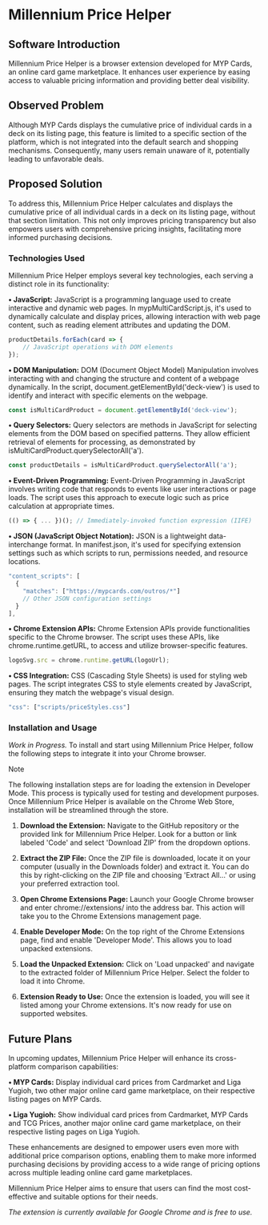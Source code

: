# Millennium Price Helper

## Software Introduction
Millennium Price Helper is a browser extension developed for MYP Cards, an online card game marketplace. It enhances user experience by easing access to valuable pricing information and providing better deal visibility.

## Observed Problem
Although MYP Cards displays the cumulative price of individual cards in a deck on its listing page, this feature is limited to a specific section of the platform, which is not integrated into the default search and shopping mechanisms. Consequently, many users remain unaware of it, potentially leading to unfavorable deals.

## Proposed Solution
To address this, Millennium Price Helper calculates and displays the cumulative price of all individual cards in a deck on its listing page, without that section limitation. This not only improves pricing transparency but also empowers users with comprehensive pricing insights, facilitating more informed purchasing decisions.

### Technologies Used
Millennium Price Helper employs several key technologies, each serving a distinct role in its functionality:

**• JavaScript:** JavaScript is a programming language used to create interactive and dynamic web pages. In mypMultiCardScript.js, it's used to dynamically calculate and display prices, allowing interaction with web page content, such as reading element attributes and updating the DOM.

```javascript
productDetails.forEach(card => {
    // JavaScript operations with DOM elements
});
```

**• DOM Manipulation:** DOM (Document Object Model) Manipulation involves interacting with and changing the structure and content of a webpage dynamically. In the script, document.getElementById('deck-view') is used to identify and interact with specific elements on the webpage.

```javascript
const isMultiCardProduct = document.getElementById('deck-view');
```

**• Query Selectors:** Query selectors are methods in JavaScript for selecting elements from the DOM based on specified patterns. They allow efficient retrieval of elements for processing, as demonstrated by isMultiCardProduct.querySelectorAll('a').

```javascript
const productDetails = isMultiCardProduct.querySelectorAll('a');
```

**• Event-Driven Programming:** Event-Driven Programming in JavaScript involves writing code that responds to events like user interactions or page loads. The script uses this approach to execute logic such as price calculation at appropriate times.

```javascript
(() => { ... })(); // Immediately-invoked function expression (IIFE)
```

**• JSON (JavaScript Object Notation):**
JSON is a lightweight data-interchange format. In manifest.json, it's used for specifying extension settings such as which scripts to run, permissions needed, and resource locations.

```javascript
"content_scripts": [
  {
    "matches": ["https://mypcards.com/outros/*"]
    // Other JSON configuration settings
  }
],
```

**• Chrome Extension APIs:** Chrome Extension APIs provide functionalities specific to the Chrome browser. The script uses these APIs, like chrome.runtime.getURL, to access and utilize browser-specific features.

```javascript
logoSvg.src = chrome.runtime.getURL(logoUrl);
```

**• CSS Integration:** CSS (Cascading Style Sheets) is used for styling web pages. The script integrates CSS to style elements created by JavaScript, ensuring they match the webpage's visual design.

```javascript
"css": ["scripts/priceStyles.css"]
```

### Installation and Usage
_Work in Progress._
To install and start using Millennium Price Helper, follow the following steps to integrate it into your Chrome browser.

> [!NOTE]
> The following installation steps are for loading the extension in Developer Mode. This process is typically used for testing and development purposes. Once Millennium Price Helper is available on the Chrome Web Store, installation will be streamlined through the store.

1. **Download the Extension:** Navigate to the GitHub repository or the provided link for Millennium Price Helper. Look for a button or link labeled 'Code' and select 'Download ZIP' from the dropdown options.

2. **Extract the ZIP File:** Once the ZIP file is downloaded, locate it on your computer (usually in the Downloads folder) and extract it. You can do this by right-clicking on the ZIP file and choosing 'Extract All...' or using your preferred extraction tool.

3. **Open Chrome Extensions Page:** Launch your Google Chrome browser and enter chrome://extensions/ into the address bar. This action will take you to the Chrome Extensions management page.

4. **Enable Developer Mode:** On the top right of the Chrome Extensions page, find and enable 'Developer Mode'. This allows you to load unpacked extensions.

5. **Load the Unpacked Extension:** Click on 'Load unpacked' and navigate to the extracted folder of Millennium Price Helper. Select the folder to load it into Chrome.

6. **Extension Ready to Use:** Once the extension is loaded, you will see it listed among your Chrome extensions. It's now ready for use on supported websites.

## Future Plans
In upcoming updates, Millennium Price Helper will enhance its cross-platform comparison capabilities:

**• MYP Cards:** Display individual card prices from Cardmarket and Liga Yugioh, two other major online card game marketplace, on their respective listing pages on MYP Cards.

**• Liga Yugioh:** Show individual card prices from Cardmarket, MYP Cards and TCG Prices, another major online card game marketplace, on their respective listing pages on Liga Yugioh.

These enhancements are designed to empower users even more with additional price comparison options, enabling them to make more informed purchasing decisions by providing access to a wide range of pricing options across multiple leading online card game marketplaces.

Millennium Price Helper aims to ensure that users can find the most cost-effective and suitable options for their needs.

_The extension is currently available for Google Chrome and is free to use._
